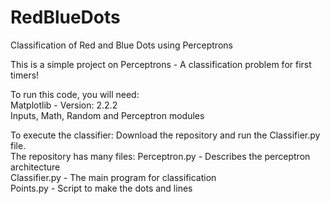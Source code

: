 # RedBlueDots
Classification of Red and Blue Dots using Perceptrons <br>

This is a simple project on Perceptrons - A classification problem for first timers!<br>

To run this code, you will need: <br>
Matplotlib - Version: 2.2.2  <br>
Inputs, Math, Random and Perceptron modules <br>

To execute the classifier: Download the repository and run the Classifier.py file. <br>
The repository has many files: 
Perceptron.py - Describes the perceptron architecture <br>
Classifier.py - The main program for classification <br>
Points.py - Script to make the dots and lines
